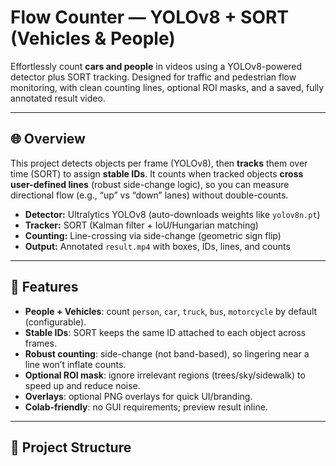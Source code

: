 # Flow Counter — YOLOv8 + SORT (Vehicles & People)

Effortlessly count **cars and people** in videos using a YOLOv8-powered detector plus SORT tracking. Designed for traffic and pedestrian flow monitoring, with clean counting lines, optional ROI masks, and a saved, fully annotated result video.

---

## 🌐 Overview

This project detects objects per frame (YOLOv8), then **tracks** them over time (SORT) to assign **stable IDs**. It counts when tracked objects **cross user-defined lines** (robust side-change logic), so you can measure directional flow (e.g., “up” vs “down” lanes) without double-counts.

- **Detector:** Ultralytics YOLOv8 (auto-downloads weights like `yolov8n.pt`)
- **Tracker:** SORT (Kalman filter + IoU/Hungarian matching)
- **Counting:** Line-crossing via side-change (geometric sign flip)
- **Output:** Annotated `result.mp4` with boxes, IDs, lines, and counts

---

## 🚀 Features

- **People + Vehicles**: count `person`, `car`, `truck`, `bus`, `motorcycle` by default (configurable).
- **Stable IDs**: SORT keeps the same ID attached to each object across frames.
- **Robust counting**: side-change (not band-based), so lingering near a line won’t inflate counts.
- **Optional ROI mask**: ignore irrelevant regions (trees/sky/sidewalk) to speed up and reduce noise.
- **Overlays**: optional PNG overlays for quick UI/branding.
- **Colab-friendly**: no GUI requirements; preview result inline.

---

## 🧱 Project Structure

